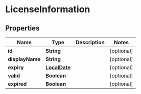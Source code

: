
# LicenseInformation

## Properties
Name | Type | Description | Notes
------------ | ------------- | ------------- | -------------
**id** | **String** |  |  [optional]
**displayName** | **String** |  |  [optional]
**expiry** | [**LocalDate**](LocalDate.md) |  |  [optional]
**valid** | **Boolean** |  |  [optional]
**expired** | **Boolean** |  |  [optional]



